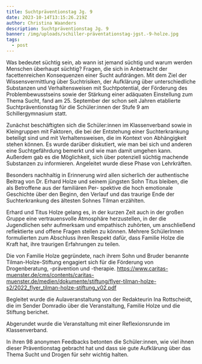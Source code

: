 ```yaml
---
title: Suchtpräventionstag Jg. 9
date: 2023-10-14T13:15:26.219Z
author: Christina Waanders
description: Suchtpräventionstag Jg. 9
banner: /img/uploads/schiller-präventationstag-jgst.-9-holze.jpg
tags:
  - post
---
```

Was bedeutet süchtig sein, ab wann ist jemand süchtig und warum werden Menschen überhaupt süchtig? Fragen, die sich in Anbetracht der facettenreichen Konsequenzen einer Sucht aufdrängen. Mit dem Ziel der Wissensvermittlung über Suchtrisiken, der Aufklärung über unterschiedliche Substanzen und Verhaltensweisen mit Suchtpotential, der Förderung des Problembewusstseins sowie der Stärkung einer adäquaten Einstellung zum Thema Sucht, fand am 25. September der schon seit Jahren etablierte Suchtpräventionstag für die Schüler:innen der Stufe 9 am Schillergymnasium statt.

Zunächst beschäftigten sich die Schüler:innen im Klassenverband sowie in Kleingruppen mit Faktoren, die bei der Entstehung einer Suchterkrankung beteiligt sind und mit Verhaltensweisen, die im Kontext von Abhängigkeit stehen können. Es wurde darüber diskutiert, wie man bei sich und anderen eine Suchtgefährdung bemerkt und wie man damit umgehen kann. Außerdem gab es die Möglichkeit, sich über potenziell süchtig machende Substanzen zu informieren. Angeleitet wurde diese Phase von Lehrkräften.

Besonders nachhaltig in Erinnerung wird allen sicherlich der authentische Beitrag von Dr. Erhard Holze und seinem jüngsten Sohn Titus bleiben, die als Betroffene aus der familiären Per- spektive die hoch emotionale Geschichte über den Beginn, den Verlauf und das traurige Ende der Suchterkrankung des ältesten Sohnes Tilman erzählten.

Erhard und Titus Holze gelang es, in der kurzen Zeit auch in der großen Gruppe eine vertrauensvolle Atmosphäre herzustellen, in der die Jugendlichen sehr aufmerksam und empathisch zuhörten, um anschließend reflektierte und offene Fragen stellen zu können. Mehrere SchülerInnen formulierten zum Abschluss ihren Respekt dafür, dass Familie Holze die Kraft hat, ihre traurigen Erfahrungen zu teilen.

Die von Familie Holze gegründete, nach ihrem Sohn und Bruder benannte Tilman-Holze-Stiftung engagiert sich für die Förderung von Drogenberatung, -prävention und -therapie. <https://www.caritas-muenster.de/cms/contents/caritas-muenster.de/medien/dokumente/stiftung/flyer-tilman-holze-s2/2022_flyer_tilman-holze-stiftung_v02.pdf>

Begleitet wurde die Aulaveranstaltung von der Redakteurin Ina Rottscheidt, die im Sender Domradio über die Veranstaltung, Familie Holze und die Stiftung berichet.

Abgerundet wurde die Veranstaltung mit einer Reflexionsrunde im Klassenverband.

In ihren 98 anonymen Feedbacks betonten die Schüler:innen, wie viel ihnen dieser Präventionstag gebracht hat und dass sie gute Aufklärung über das Thema Sucht und Drogen für sehr wichtig halten.